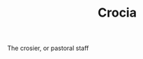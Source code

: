 ---
title: Crocia
letter: C
permalink: "/definitions/bld-crocia.html"
body: The crosier, or pastoral staff
published_at: '2018-07-07'
source: Black's Law Dictionary 2nd Ed (1910)
layout: post
---
